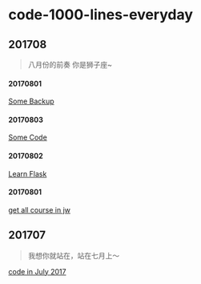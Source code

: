 # code-1000-lines-everyday

## 201708
> 八月份的前奏 你是狮子座~

#### 20170801
[Some Backup](./201708/20170804)

#### 20170803
[Some Code](./201708/20170803)

#### 20170802
[Learn Flask](./201708/20170802)

#### 20170801
[get all course in jw](./201708/20170801)


## 201707
> 我想你就站在，站在七月上～

[code in July 2017](./201707)


